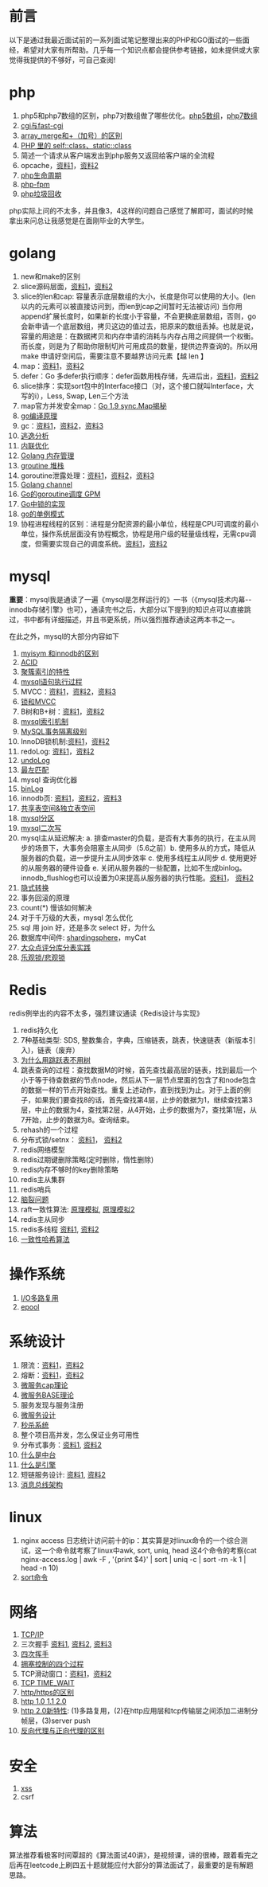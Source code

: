 # 前言

以下是通过我最近面试前的一系列面试笔记整理出来的PHP和GO面试的一些面经，希望对大家有所帮助。几乎每一个知识点都会提供参考链接，如未提供或大家觉得我提供的不够好，可自己查阅!

# php

1. php5和php7数组的区别，php7对数组做了哪些优化。[php5数组](https://www.cnblogs.com/s-b-b/p/6222198.html)，[php7数组](https://github.com/pangudashu/php7-internal/blob/master/2/zend_ht.md)
2. [cgi与fast-cgi](https://www.yuque.com/vergil0415/mqoc5g/kuqrf0)
3. [array_merge和+（加号）的区别](https://blog.csdn.net/jbh1224520/article/details/60151817)
4. [PHP 里的 self::class、static::class](https://blog.csdn.net/m0_37477061/article/details/88650175)
5. 简述一个请求从客户端发出到php服务又返回给客户端的全流程
6. opcache，[资料1](https://www.zybuluo.com/phper/note/1016714)，[资料2](https://www.cnblogs.com/lamp01/p/8985068.html)
7. [php生命周期](https://github.com/pangudashu/php7-internal/blob/master/1/base_process.md)
8. [php-fpm](https://github.com/pangudashu/php7-internal/blob/master/1/fpm.md)
9. [php垃圾回收](https://github.com/pangudashu/php7-internal/blob/master/5/gc.md)

php实际上问的不太多，并且像3，4这样的问题自己感觉了解即可，面试的时候拿出来问总让我感觉是在面刚毕业的大学生。

# golang

1. new和make的区别
2. slice源码层面，[资料1](https://draveness.me/golang/docs/part2-foundation/ch03-datastructure/golang-array-and-slice/)，[资料2](https://halfrost.com/go_slice/)
3. slice的len和cap: 容量表示底层数组的大小，长度是你可以使用的大小。(len以内的元素可以被直接访问到，而len到cap之间暂时无法被访问)
当你用 append扩展长度时，如果新的长度小于容量，不会更换底层数组，否则，go 会新申请一个底层数组，拷贝这边的值过去，把原来的数组丢掉。也就是说，容量的用途是：在数据拷贝和内存申请的消耗与内存占用之间提供一个权衡。
而长度，则是为了帮助你限制切片可用成员的数量，提供边界查询的。所以用 make 申请好空间后，需要注意不要越界访问元素【越 len 】
4. map：[资料1](https://i6448038.github.io/2018/08/26/map-secret/)，[资料2](http://yangxikun.github.io/golang/2019/10/07/golang-map.html)
5. defer：Go 多defer执行顺序：defer函数用栈存储，先进后出，[资料1](https://segmentfault.com/a/1190000006823652)，[资料2](https://sanyuesha.com/2017/07/23/go-defer/)
6. slice排序：实现sort包中的Interface接口（对，这个接口就叫Interface，大写的i），Less, Swap, Len三个方法
7. map官方并发安全map：[Go 1.9 sync.Map揭秘](https://colobu.com/2017/07/11/dive-into-sync-Map/)
8. [go编译原理](https://xiaomi-info.github.io/2019/11/13/golang-compiler-principle/)
9. gc：[资料1](https://draveness.me/golang/docs/part3-runtime/ch07-memory/golang-garbage-collector/)，[资料2](http://yangxikun.github.io/golang/2019/12/22/golang-gc.html)，[资料3](https://zhuanlan.zhihu.com/p/105571503)
10. [逃逸分析](https://zboya.github.io/post/golang_escape_analysis/)
11. [内联优化](Golang内联优化)
12. [Golang 内存管理](https://draveness.me/golang/docs/part3-runtime/ch07-memory/golang-memory-allocator/)
13. [groutine 堆栈](http://yangxikun.github.io/golang/2019/11/12/go-goroutine-stack.html)
14. goroutine泄露处理：[资料1](https://zhuanlan.zhihu.com/p/74090074)，[资料2](https://studygolang.com/articles/28416)，[资料3](https://blog.csdn.net/tencent_teg/article/details/103813995)
15. [Golang channel](https://studygolang.com/articles/20714)
16. [Go的goroutine调度 GPM](https://zboya.github.io/post/go_scheduler/)
17. [Go中锁的实现](https://draveness.me/golang/docs/part3-runtime/ch06-concurrency/golang-sync-primitives/)
18. [go的单例模式](https://studygolang.com/articles/11444)
19. 协程进程线程的区别：进程是分配资源的最小单位，线程是CPU可调度的最小单位，操作系统层面没有协程概念，协程是用户级的轻量级线程，无需cpu调度，但需要实现自己的调度系统。[资料1](https://juejin.im/post/5b0014b7518825426e023666)，[资料2](https://blog.csdn.net/weixin_43870646/article/details/86575142)

# mysql

**重要**：mysql我是通读了一遍《mysql是怎样运行的》一书（《mysql技术内幕--innodb存储引擎》也可），通读完书之后，大部分以下提到的知识点可以直接跳过，书中都有详细描述，并且书更系统，所以强烈推荐通读这两本书之一。

在此之外，mysql的大部分内容如下

1. [myisym 和innodb的区别](https://blog.csdn.net/xlgen157387/article/details/68978320)
2. [ACID](https://zh.wikipedia.org/wiki/ACID)
3. [聚簇索引的特性](https://blog.csdn.net/alexdamiao/article/details/51934917)
4. [mysql语句执行过程]( https://www.cnblogs.com/wyq178/p/11576065.html)
5. MVCC：[资料1](https://www.jianshu.com/p/0ef46997c300)，[资料2](https://juejin.im/post/5c68a4056fb9a049e063e0ab)，[资料3](https://juejin.im/post/5c9b1b7df265da60e21c0b57)
6. [锁和MVCC](https://draveness.me/database-concurrency-control)
7. B树和B+树：[资料1](https://juejin.im/post/5c68a0ea51882562c704ed75)，[资料2](https://stackoverflow.com/questions/870218/what-are-the-differences-between-b-trees-and-b-trees)
8. [mysql索引机制](https://juejin.im/post/5c68a2cde51d4501533df085)
9. [MySQL事务隔离级别](https://juejin.im/post/5c68a34551882562ec590924)
10. InnoDB锁机制:[资料1](https://juejin.im/post/5c68a3b4e51d457f136d22d0)，[资料2](https://zhuanlan.zhihu.com/p/48269420)
11. redoLog: [资料1](https://juejin.im/post/6844903778030714894)，[资料2](https://www.cnblogs.com/f-ck-need-u/archive/2018/05/08/9010872.html)
12. [undoLog](https://juejin.im/post/5c68a5e551882562eb50ee41)
13. [最左匹配](https://www.zhihu.com/question/36996520)
14. mysql 查询优化器
15. [binLog](https://www.cnblogs.com/f-ck-need-u/p/9001061.html#auto_id_4)
16. innodb页: [资料1](https://www.cnblogs.com/wade-luffy/ttps://www.cnblogs.com/xiaoboluo768/p/5191964.htmlp/6289917.html)，[资料2](https://juejin.im/post/5cb3e3dfe51d456e3428c0db)，[资料3](https://mp.weixin.qq.com/s?__biz=MzIxNTQ3NDMzMw==&mid=2247483670&idx=1&sn=751d84d0ce50d64934d636014abe2023&chksm=979688e4a0e101f2a51d1f06ec75e25c56f8936321ae43badc2fe9fc1257b4dc1c24223699de&scene=21#wechat_redirect)
17. [共享表空间&独立表空间]( https://www.cnblogs.com/ilifeilong/p/7221235.html)
18. [mysql分区](ttps://www.cnblogs.com/xiaoboluo768/p/5191964.html)
19. [mysql二次写](https://blog.csdn.net/jc_benben/article/details/78967380)
20. mysql主从延迟解决: a. 排查master的负载，是否有大事务的执行，在主从同步的场景下，大事务会阻塞主从同步（5.6之前）b. 使用多从的方式，降低从服务器的负载，进一步提升主从同步效率 c. 使用多线程主从同步 d. 使用更好的从服务器的硬件设备 e. 关闭从服务器的一些配置，比如不生成binlog。innodb_flushlog也可以设置为0来提高从服务器的执行性能。[资料1](https://developer.aliyun.com/article/42638)， [资料2](https://www.jianshu.com/p/ed19bb0e748a)
21. [隐式转换](https://www.cnblogs.com/wtcl/p/9085427.html)
22. 事务回滚的原理
23. count(*) 慢该如何解决
24. 对于千万级的大表，mysql 怎么优化
25. sql 用 join 好，还是多次 select 好，为什么
26. 数据库中间件: [shardingsphere](https://shardingsphere.apache.org/document/current/cn/overview/)，myCat
27. [大众点评分库分表实践](https://tech.meituan.com/dianping_order_db_sharding.html)
28. [乐观锁/悲观锁](https://www.jianshu.com/p/d2ac26ca6525)

# Redis
redis例举出的内容不太多，强烈建议通读《Redis设计与实现》

1. redis持久化 
2. 7种基础类型: SDS, 整数集合，字典，压缩链表，跳表，快速链表（新版本引入)，链表（废弃）
3. [为什么用跳跃表不用树](https://zhuanlan.zhihu.com/p/23370124)
4. 跳表查询的过程：查找数据M的时候，首先查找最高层的链表，找到最后一个小于等于待查数据的节点node，然后从下一层节点里面的包含了和node包含的数据一样的节点开始查找。重复上述动作，直到找到为止。对于上面的例子，如果我们要查找8的话，首先查找第4层，止步的数据为1，继续查找第3层，中止的数据为4，查找第2层，从4开始，止步的数据为7，查找第1层，从7开始，止步的数据为8。查询结束。
5. rehash的一个过程
6. 分布式锁/setnx： [资料1](https://www.cnblogs.com/austinspark-jessylu/p/8043726.html)， [资料2](https://yq.aliyun.com/articles/674394)
7. redis网络模型
8. redis过期键删除策略(定时删除，惰性删除)
9. redis内存不够时的key删除策略
10. redis主从集群
11. redis哨兵 
12. [脑裂问题](https://cloud.tencent.com/developer/article/1027323)
13. raft一致性算法: [原理模拟](http://thesecretlivesofdata.com/raft/), [原理模拟2](https://acehi.github.io/raft-algorithm-cn/)
14. redis主从同步
15. redis多线程 [资料1](https://mp.weixin.qq.com/s/FZu3acwK6zrCBZQ_3HoUgw), [资料2](https://draveness.me/whys-the-design-redis-single-thread/)
16. [一致性哈希算法](https://www.yuque.com/vergil0415/nsnq75/gxadgh)


# 操作系统

1. [I/O多路复用](https://i6448038.github.io/2019/11/10/io-multi/)
2. [epool](https://mp.weixin.qq.com/s/DVjFI4CVZwtjiV6e9LeY3A)

# 系统设计
1. 限流：[资料1](https://blog.csdn.net/weixin_41846320/article/details/95941361)，[资料2](https://www.cnblogs.com/linjiqin/p/9707713.html)
2. 熔断：[资料1](https://www.cnblogs.com/yawen/p/6655352.html)，[资料2](https://blog.csdn.net/baiducheng/article/details/78892111)
3. [微服务cap理论](https://www.hollischuang.com/archives/666)
4. [微服务BASE理论](https://www.hollischuang.com/archives/672)
5. 服务发现与服务注册
6. [微服务设计](https://www.zhihu.com/question/65502802)
7. [秒杀系统](https://www.zhihu.com/question/54895548/answer/923987542?clicktime=1579081979)
8. 整个项目高并发，怎么保证业务可用性
9. 分布式事务：[资料1](https://blog.51cto.com/lijianjun/1945516), [资料2](https://juejin.im/post/5d2616256fb9a07eef6a3619)
10. [什么是中台](https://www.zhihu.com/question/57717433)
11. [什么是引擎](https://blog.csdn.net/shenpanzhimao/article/details/84500521)
12. 短链服务设计: [资料1](https://www.jianshu.com/p/bae7796d3215), [资料2](https://blog.csdn.net/liuxinghao/article/details/107754046)
13. [消息总线架构](https://segmentfault.com/a/1190000017212260)

# linux

1. nginx access 日志统计访问前十的ip：其实算是对linux命令的一个综合测试，这一个命令就考察了linux中awk, sort, uniq, head 这4个命令的考察(cat nginx-access.log | awk -F , '{print $4}' | sort | uniq -c | sort -rn -k 1 | head -n 10)
2. [sort命令](https://www.cnblogs.com/51linux/archive/2012/05/23/2515299.html)

# 网络

1. [TCP/IP](https://www.cnblogs.com/onepixel/p/7092302.html)
2. 三次握手 [资料1](https://baijiahao.baidu.com/s?id=1618114723935605183&wfr=spider&for=pc), [资料2](https://networkengineering.stackexchange.com/questions/24068/why-do-we-need-a-3-way-handshake-why-not-just-2-way), [资料3](https://blog.csdn.net/xifeijian/article/details/12777187)
3. [四次挥手](https://blog.csdn.net/xifeijian/article/details/12777187)
4. [拥塞控制的四个过程](https://blog.csdn.net/yechaodechuntian/article/details/25429143)
5. TCP滑动窗口：[资料1](https://www.zhihu.com/question/32255109)，[资料2](https://blog.csdn.net/yao5hed/article/details/81046945)
6. [TCP TIME_WAIT](https://blog.csdn.net/weixin_41966991/article/details/81264095)
7. [http/https的区别](https://juejin.im/entry/58d7635e5c497d0057fae036)
8. [http 1.0 1.1 2.0](https://www.jianshu.com/p/52d86558ca57)
9. [http 2.0新特性](https://www.zhihu.com/question/34074946): (1)多路复用，(2)在http应用层和tcp传输层之间添加二进制分帧层，(3)server push
10. [反向代理与正向代理的区别](https://www.zhihu.com/question/36412304)

# 安全

1. [xss](https://www.freebuf.com/articles/web/185654.html)
2. csrf

# 算法
算法推荐看极客时间覃超的《算法面试40讲》，是视频课，讲的很棒，跟着看完之后再在leetcode上刷四五十题就能应付大部分的算法面试了，最重要的是有解题思路。
